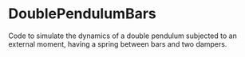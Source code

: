 # DoublePendulumBars
Code to simulate the dynamics of a double pendulum subjected to an external moment, having a spring between bars and two dampers. 

